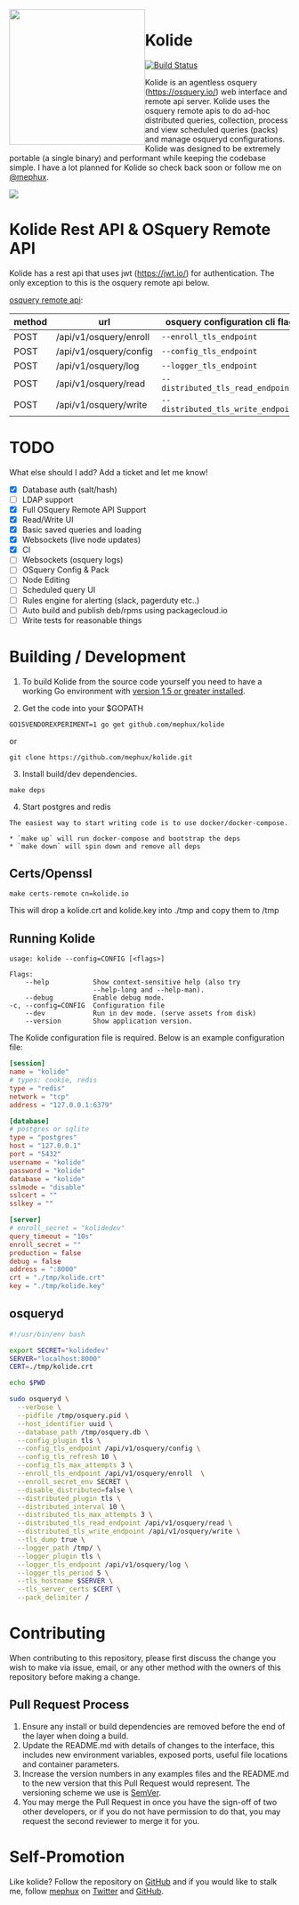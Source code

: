 <img style="float:left;" height="244px" src="https://github.com/mephux/kolide/blob/master/kolide-banner.png?raw=true">

# Kolide

[![Build Status](http://komanda.io:8080/api/badges/mephux/kolide/status.svg)](http://komanda.io:8080/mephux/kolide)

  Kolide is an agentless osquery (https://osquery.io/) web interface and remote api server. Kolide uses the osquery
  remote apis to do ad-hoc distributed queries, collection, process and view scheduled queries (packs) and manage 
  osqueryd configurations. Kolide was designed to be extremely portable (a single binary) and performant while keeping 
  the codebase simple. I have a lot planned for Kolide so check back soon or follow me on [@mephux](http://twitter.com/mephux).

<img src="https://github.com/mephux/kolide/blob/master/kolide.gif?raw=true">

# Kolide Rest API & OSquery Remote API

  Kolide has a rest api that uses jwt (https://jwt.io/) for authentication. The only exception
  to this is the osquery remote api below.

  [osquery remote api](https://osquery.readthedocs.org/en/stable/deployment/remote/#remote-server-api):

  method | url | osquery configuration cli flag
  -------|-----|-------------------------------
  POST   | /api/v1/osquery/enroll | `--enroll_tls_endpoint`
  POST   | /api/v1/osquery/config | `--config_tls_endpoint`
  POST   | /api/v1/osquery/log    | `--logger_tls_endpoint`
  POST   | /api/v1/osquery/read   | `--distributed_tls_read_endpoint`
  POST   | /api/v1/osquery/write  | `--distributed_tls_write_endpoint`

# TODO

  What else should I add? Add a ticket and let me know!

  - [X] Database auth (salt/hash)
  - [ ] LDAP support
  - [X] Full OSquery Remote API Support
  - [X] Read/Write UI
  - [X] Basic saved queries and loading
  - [X] Websockets (live node updates)
  - [X] CI 
  - [ ] Websockets (osquery logs)
  - [ ] OSquery Config & Pack
  - [ ] Node Editing
  - [ ] Scheduled query UI
  - [ ] Rules engine for alerting (slack, pagerduty etc..)
  - [ ] Auto build and publish deb/rpms using packagecloud.io
  - [ ] Write tests for reasonable things

# Building / Development

  1. To build Kolide from the source code yourself you need to have a working 
  Go environment with [version 1.5 or greater installed](http://golang.org/doc/install).

  2. Get the code into your $GOPATH

  `GO15VENDOREXPERIMENT=1 go get github.com/mephux/kolide`

  or

  `git clone https://github.com/mephux/kolide.git`


  3. Install build/dev dependencies.

  `make deps`

  4. Start postgres and redis
    
    The easiest way to start writing code is to use docker/docker-compose.

    * `make up` will run docker-compose and bootstrap the deps
    * `make down` will spin down and remove all deps

## Certs/Openssl

  `make certs-remote cn=kolide.io`

  This will drop a kolide.crt and kolide.key into ./tmp and copy them to /tmp

## Running Kolide

  ```
usage: kolide --config=CONFIG [<flags>]

Flags:
      --help           Show context-sensitive help (also try
                       --help-long and --help-man).
      --debug          Enable debug mode.
  -c, --config=CONFIG  Configuration file
      --dev            Run in dev mode. (serve assets from disk)
      --version        Show application version.
  ```

  The Kolide configuration file is required. Below is an example configuration file:

  ```toml
[session]
name = "kolide"
# types: cookie, redis
type = "redis"
network = "tcp"
address = "127.0.0.1:6379"

[database]
# postgres or sqlite
type = "postgres"
host = "127.0.0.1"
port = "5432"
username = "kolide"
password = "kolide"
database = "kolide"
sslmode = "disable"
sslcert = ""
sslkey = ""

[server]
# enroll_secret = "kolidedev"
query_timeout = "10s"
enroll_secret = ""
production = false
debug = false
address = ":8000"
crt = "./tmp/kolide.crt"
key = "./tmp/kolide.key"
  ```

## osqueryd

  ```bash
  #!/usr/bin/env bash

  export SECRET="kolidedev"
  SERVER="localhost:8000"
  CERT=./tmp/kolide.crt

  echo $PWD

  sudo osqueryd \
    --verbose \
    --pidfile /tmp/osquery.pid \
    --host_identifier uuid \
    --database_path /tmp/osquery.db \
    --config_plugin tls \
    --config_tls_endpoint /api/v1/osquery/config \
    --config_tls_refresh 10 \
    --config_tls_max_attempts 3 \
    --enroll_tls_endpoint /api/v1/osquery/enroll  \
    --enroll_secret_env SECRET \
    --disable_distributed=false \
    --distributed_plugin tls \
    --distributed_interval 10 \
    --distributed_tls_max_attempts 3 \
    --distributed_tls_read_endpoint /api/v1/osquery/read \
    --distributed_tls_write_endpoint /api/v1/osquery/write \
    --tls_dump true \
    --logger_path /tmp/ \
    --logger_plugin tls \
    --logger_tls_endpoint /api/v1/osquery/log \
    --logger_tls_period 5 \
    --tls_hostname $SERVER \
    --tls_server_certs $CERT \
    --pack_delimiter /
  ```

# Contributing

When contributing to this repository, please first discuss the change you wish to make via issue,
email, or any other method with the owners of this repository before making a change. 

## Pull Request Process

1. Ensure any install or build dependencies are removed before the end of the layer when doing a 
   build.
2. Update the README.md with details of changes to the interface, this includes new environment 
   variables, exposed ports, useful file locations and container parameters.
3. Increase the version numbers in any examples files and the README.md to the new version that this
   Pull Request would represent. The versioning scheme we use is [SemVer](http://semver.org/).
4. You may merge the Pull Request in once you have the sign-off of two other developers, or if you 
   do not have permission to do that, you may request the second reviewer to merge it for you.

# Self-Promotion

Like kolide? Follow the repository on
[GitHub](https://github.com/mephux/kolide) and if
you would like to stalk me, follow [mephux](http://dweb.io/) on
[Twitter](http://twitter.com/mephux) and
[GitHub](https://github.com/mephux).
